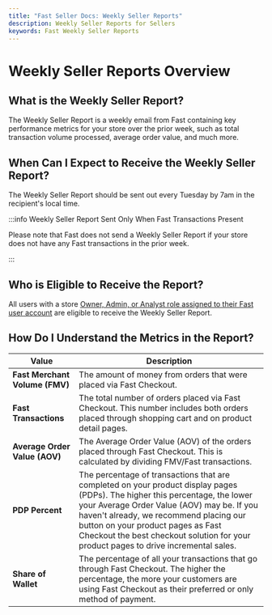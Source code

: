 ```yaml
---
title: "Fast Seller Docs: Weekly Seller Reports"
description: Weekly Seller Reports for Sellers
keywords: Fast Weekly Seller Reports
---
```


# Weekly Seller Reports Overview

## What is the Weekly Seller Report?

The Weekly Seller Report is a weekly email from Fast containing key performance metrics for your store over the prior week, such as total transaction volume processed, average order value, and much more.

## When Can I Expect to Receive the Weekly Seller Report?

The Weekly Seller Report should be sent out every Tuesday by 7am in the recipient's local time.

:::info Weekly Seller Report Sent Only When Fast Transactions Present

Please note that Fast does not send a Weekly Seller Report if your store does not have any Fast transactions in the prior week.

:::

## Who is Eligible to Receive the Report?

All users with a store [Owner, Admin, or Analyst role assigned to their Fast user account](/developer-portal/for-sellers/account-management/overview/account-permissions) are eligible to receive the Weekly Seller Report.

## How Do I Understand the Metrics in the Report?

| Value                          | Description                                                                                                                                                                                                                                                                                                                                       |
| ------------------------------ | ------------------------------------------------------------------------------------------------------------------------------------------------------------------------------------------------------------------------------------------------------------------------------------------------------------------------------------------------- |
| **Fast Merchant Volume (FMV)** | The amount of money from orders that were placed via Fast Checkout.                                                                                                                                                                                                                                                                               |
| **Fast Transactions**          | The total number of orders placed via Fast Checkout. This number includes both orders placed through shopping cart and on product detail pages.                                                                                                                                                                                                   |
| **Average Order Value (AOV)**  | The Average Order Value (AOV) of the orders placed through Fast Checkout. This is calculated by dividing FMV/Fast transactions.                                                                                                                                                                                                                   |
| **PDP Percent**                | The percentage of transactions that are completed on your product display pages (PDPs). The higher this percentage, the lower your Average Order Value (AOV) may be. If you haven't already, we recommend placing our button on your product pages as Fast Checkout the best checkout solution for your product pages to drive incremental sales. |
| **Share of Wallet**            | The percentage of all your transactions that go through Fast Checkout. The higher the percentage, the more your customers are using Fast Checkout as their preferred or only method of payment.                                                                                                                                                   |
